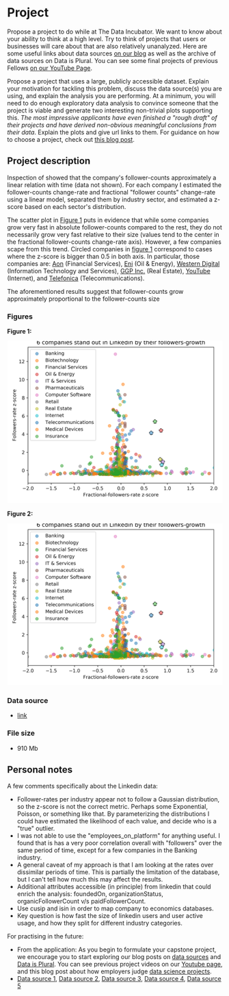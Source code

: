 # Project

Propose a project to do while at The Data Incubator. We want to know
about your ability to think at a high level. Try to think of projects
that users or businesses will care about that are also relatively
unanalyzed. Here are some useful links about data sources [on our
blog](http://blog.thedataincubator.com/tag/data-sources/) as well as the
archive of data sources on Data is Plural. You can see some final
projects of previous Fellows [on our YouTube
Page](https://www.youtube.com/playlist?list=PLOE4k9MRzZanWmZ7MBrJFi7ZekYmVqEIV).

Propose a project that uses a large, publicly accessible
dataset. Explain your motivation for tackling this problem, discuss the
data source(s) you are using, and explain the analysis you are
performing. At a minimum, you will need to do enough exploratory data
analysis to convince someone that the project is viable and generate two
interesting non-trivial plots supporting this. *The most impressive
applicants have even finished a "rough draft" of their projects and have
derived non-obvious meaningful conclusions from their data*. Explain the
plots and give url links to them. For guidance on how to choose a
project, check out [this blog
post](http://blog.thedataincubator.com/2017/01/how-employers-judge-data-science-projects/).

## Project description

Inspection of showed that the company's follower-counts approximately
a linear relation with time (data not shown). For each company I
estimated the follower-counts change-rate and fractional "follower
counts" change-rate using a linear model, separated them by industry
sector, and estimated a z-score based on each sector's
distribution. 

The scatter plot in [Figure
1](https://github.com/sebajara/dataincubator_challenge/tree/master/project/FIG1.png)
puts in evidence that while some companies grow very fast in absolute
follower-counts compared to the rest, they do not necessarily grow
very fast relative to their size (values tend to the center in the
fractional follower-counts change-rate axis). However, a few companies
scape from this trend. Circled companies in [figure
1](https://github.com/sebajara/dataincubator_challenge/tree/master/project/FIG1.png)
correspond to cases where the z-score is bigger than 0.5 in both
axis. In particular, those companies are: [Aon](https://www.linkedin.com/company/aon) (Financial Services), [Eni](https://www.linkedin.com/company/eni)
(Oil & Energy), [Western Digital](https://www.linkedin.com/company/western-digital) (Information Technology and Services),
[GGP Inc.](https://www.linkedin.com/company/ggp-inc.) (Real Estate), [YouTube](https://www.linkedin.com/company/youtube) (Internet), and [Telefonica](https://www.linkedin.com/company/telef%C3%B3nica)
(Telecommunications).

The aforementioned results suggest that follower-counts grow
approximately proportional to the follower-counts size

### Figures

**Figure 1:**

<p align="center"><img src="FIG1.png" width="600"></p>

**Figure 2:**

<p align="center"><img src="FIG1.png" width="600"></p>

### Data source

* [link](https://s3-us-west-2.amazonaws.com/documents.thinknum.com/dataset_dump/flikerqvnk/temp_datalab_records_linkedin_company.zip)

### File size

* 910 Mb

## Personal notes

A few comments specifically about the Linkedin data:
* Follower-rates per industry appear not to follow a Gaussian
  distribution, so the z-score is not the correct metric. Perhaps some
  Exponential, Poisson, or something like that. By parameterizing the
  distributions I could have estimated the likelihood of each value, and
  decide who is a "true" outlier.
* I was not able to use the "employees_on_platform" for anything
  useful. I found that is has a very poor correlation overall with
  "followers" over the same period of time, except for a few companies
  in the Banking industry.
* A general caveat of my approach is that I am looking at the rates
  over dissimilar periods of time. This is partially the limitation of
  the database, but I can't tell how much this may affect the results.
* Additional attributes accessible (in principle) from linkedin that
  could enrich the analysis: foundedOn, organizationStatus,
  organicFollowerCount v/s paidFollowerCount.
* Use cusip and isin in order to map company to economics databases.
* Key question is how fast the size of linkedin users and user active
  usage, and how they split for different industry categories.
  
For practising in the future:
* From the application: As you begin to formulate your capstone project,
  we encourage you to start exploring our blog posts on [data sources](https://blog.thedataincubator.com/tag/data-sources/) and
  [Data is Plural](https://tinyletter.com/data-is-plural/archive). You can see previous project videos on our [Youtube
  page](https://www.youtube.com/playlist?list=PLOE4k9MRzZanWmZ7MBrJFi7ZekYmVqEIV), and this blog post about how employers judge [data science
  projects](https://blog.thedataincubator.com/2017/01/how-employers-judge-data-science-projects/).
* [Data source 1](https://blog.thedataincubator.com/2014/10/data-sources-for-cool-data-science-projects-part-1/), 
  [Data source 2](https://blog.thedataincubator.com/2014/10/data-sources-for-cool-data-science-projects-part-2/),
  [Data source 3](https://blog.thedataincubator.com/2016/10/data-sources-for-cool-data-science-projects-part-3/),
  [Data source 4](https://blog.thedataincubator.com/2016/10/data-sources-for-cool-data-science-projects-part-4/),
  [Data source 5](https://blog.thedataincubator.com/2016/10/data-sources-for-cool-data-science-projects-part-5/)




